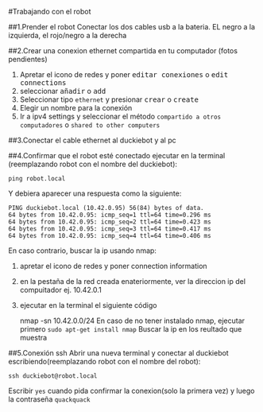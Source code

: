 #Trabajando con el robot

##1.Prender el robot
Conectar los dos cables usb a la bateria. EL negro a la izquierda, el rojo/negro a la derecha

##2.Crear una conexion ethernet compartida en tu computador
(fotos pendientes)
 1. Apretar el icono de redes y poner <kbd>editar conexiones</kbd> o <kbd>edit connections</kbd>
 2. seleccionar <kbd>añadir</kbd> o <kbd>add</kbd>
 3. Seleccionar tipo `ethernet` y presionar <kbd>crear</kbd> o <kbd>create</kbd>
 4. Elegir un nombre para la conexión
 5. Ir a ipv4 settings y seleccionar el método `compartido a otros computadores` o `shared to other computers`
 
##3.Conectar el cable ethernet al duckiebot y al pc
 
##4.Confirmar que el robot esté conectado
ejecutar en la terminal (reemplazando robot con el nombre del duckiebot):
    
    ping robot.local    
Y debiera aparecer una respuesta como la siguiente:
    
    PING duckiebot.local (10.42.0.95) 56(84) bytes of data.
    64 bytes from 10.42.0.95: icmp_seq=1 ttl=64 time=0.296 ms
    64 bytes from 10.42.0.95: icmp_seq=2 ttl=64 time=0.423 ms
    64 bytes from 10.42.0.95: icmp_seq=3 ttl=64 time=0.417 ms
    64 bytes from 10.42.0.95: icmp_seq=4 ttl=64 time=0.406 ms
En caso contrario, buscar la ip usando nmap:
1. apretar el icono de redes y poner connection information
2. en la pestaña de la red creada enateriormente, ver la direccion ip del compuitador ej. 10.42.0.1
3. ejecutar en la terminal el siguiente código
    
    nmap -sn 10.42.0.0/24
En caso de no tener instalado nmap, ejecutar primero `sudo apt-get install nmap`
Buscar la ip en los reultado que muestra

##5.Conexión ssh
Abrir una nueva terminal y conectar al duckiebot escribiendo(reemplazando robot con el nombre del robot):
    
    ssh duckiebot@robot.local
    
Escribir `yes` cuando pida confirmar la conexion(solo la primera vez) y luego la contraseña `quackquack`
